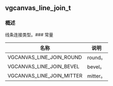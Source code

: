 ## vgcanvas\_line\_join\_t
### 概述
线条连接类型。### 常量
<p id="vgcanvas_line_join_t_consts">

| 名称 | 说明 | 
| -------- | ------- | 
| VGCANVAS\_LINE\_JOIN\_ROUND | round。 |
| VGCANVAS\_LINE\_JOIN\_BEVEL | bevel。 |
| VGCANVAS\_LINE\_JOIN\_MITTER | mitter。 |

